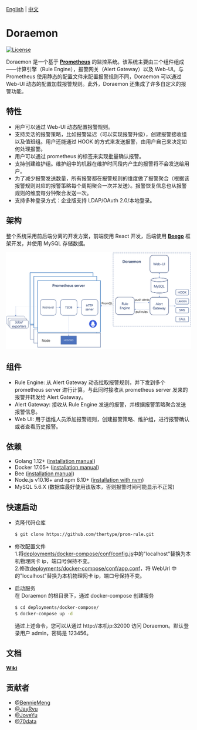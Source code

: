 [English](README.md) | [中文](README-CN.md)

# Doraemon

[![License](http://img.shields.io/badge/license-GPLv3+-brightgreen.svg)](LICENSE)

Doraemon 是一个基于 **[Prometheus](https://prometheus.io)** 的监控系统。该系统主要由三个组件组成——计算引擎（Rule Engine），报警网关（Alert Gateway）以及 Web-UI。与 Prometheus 使用静态的配置文件来配置报警规则不同，Doraemon 可以通过 Web-UI 动态的配置加载报警规则。此外，Doraemon 还集成了许多自定义的报警功能。

## 特性

- 用户可以通过 Web-UI 动态配置报警规则。
- 支持灵活的报警策略，比如报警延迟（可以实现报警升级），创建报警接收组以及值班组。用户还能通过 HOOK 的方式来发送报警，由用户自己来决定如何处理报警。
- 用户可以通过 prometheus 的标签来实现批量确认报警。
- 支持创建维护组。维护组中的机器在维护时间段内产生的报警将不会发送给用户。
- 为了减少报警发送数量，所有报警都在报警规则的维度做了报警聚合（根据该报警规则对应的报警策略每个周期聚合一次并发送）。报警恢复信息也从报警规则的维度每分钟聚合发送一次。
- 支持多种登录方式：企业版支持 LDAP/OAuth 2.0/本地登录。

## 架构

整个系统采用前后端分离的开发方案，前端使用 React 开发，后端使用 **[Beego](https://beego.me)** 框架开发，并使用 MySQL 存储数据。

![Architecture](docs/images/Architecture.png)

## 组件

- Rule Engine: 从 Alert Gateway 动态拉取报警规则，并下发到多个 prometheus server 进行计算，与此同时接收从 prometheus server 发来的报警并转发给 Alert Gateway。
- Alert Gateway: 接收从 Rule Engine 发送的报警，并根据报警策略聚合发送报警信息。
- Web UI: 用于运维人员添加报警规则，创建报警策略、维护组，进行报警确认或者查看历史报警。

## 依赖

- Golang 1.12+ ([installation manual](https://golang.org/dl/))
- Docker 17.05+ ([installation manual](https://docs.docker.com/install))
- Bee ([installation manual](https://github.com/beego/bee))
- Node.js v10.16+ and npm 6.10+ ([installation with nvm](https://github.com/creationix/nvm#usage))
- MySQL 5.6.X (数据库最好使用该版本，否则报警时间可能显示不正常)

## 快速启动

- 克隆代码仓库

  ```bash
  $ git clone https://github.com/thertype/prom-rule.git
  ```

- 修改配置文件  
  1.将[deployments/docker-compose/conf/config.js](deployments/docker-compose/conf/config.js)中的"localhost"替换为本机物理网卡 ip，端口号保持不变。  
  2.修改[deployments/docker-compose/conf/app.conf](deployments/docker-compose/conf/app.conf)，将 WebUrl 中的"localhost"替换为本机物理网卡 ip，端口号保持不变。
- 启动服务  
   在 Doraemon 的根目录下，通过 docker-compose 创建服务

  ```bash
  $ cd deployments/docker-compose/
  $ docker-compose up -d
  ```

  通过上述命令，您可以从通过 http://本机ip:32000 访问 Doraemon。默认登录用户 admin，密码是 123456。

## 文档

**[Wiki](docs/readme-CN.md)**

## 贡献者

- [@BennieMeng](https://github.com/BennieMeng)
- [@JayRyu](https://github.com/jayryu)
- [@JoveYu](https://github.com/JoveYu)
- [@70data](https://github.com/70data)
